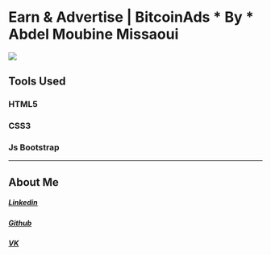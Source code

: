 # Earn & Advertise | BitcoinAds * By * Abdel Moubine Missaoui 

![](https://blogger.googleusercontent.com/img/b/R29vZ2xl/AVvXsEilZws84M8hf_NVRzgm1gAPNjI90laEmpQmdbRbpF4xmqiSIEfvqmf_YdqWgyTyVUloM3-0GIT9vJxnE19bQg2woXmOsXBWh2KpsW6JcqXV_f_sEt4CEvpIwJNcXQzObvpXfsuy7gIdw9BrpzjP9VuaEwjrzCrKErmEiVhR-rllIKIcdAu1gzP3h9wu/w640-h245/TheA2M-Company.png)

## Tools Used

### HTML5
### CSS3
### Js Bootstrap
-------------

## About Me

##### [Linkedin](https://www.linkedin.com/in/abdelmoubine/ "Linkedin")
##### [Github](https://github.com/abdelmoubine/ "Github")
##### [VK](https://vk.com/abdelmoubine2/ "VK")
